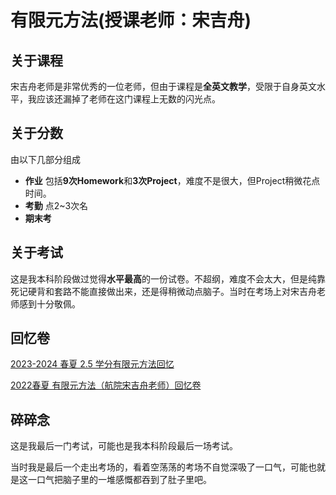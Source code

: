 # 有限元方法(授课老师：宋吉舟)

## 关于课程

宋吉舟老师是非常优秀的一位老师，但由于课程是**全英文教学**，受限于自身英文水平，我应该还漏掉了老师在这门课程上无数的闪光点。

## 关于分数

由以下几部分组成

- **作业** 包括**9次Homework**和**3次Project**，难度不是很大，但Project稍微花点时间。
- **考勤** 点2~3次名
- **期末考**

## 关于考试

这是我本科阶段做过觉得**水平最高**的一份试卷。不超纲，难度不会太大，但是纯靠死记硬背和套路不能直接做出来，还是得稍微动点脑子。当时在考场上对宋吉舟老师感到十分敬佩。

## 回忆卷

[2023-2024 春夏 2.5 学分有限元方法回忆](https://www.cc98.org/topic/5927825)

[2022春夏 有限元方法（航院宋吉舟老师）回忆卷](https://www.cc98.org/topic/5353087)

## 碎碎念

这是我最后一门考试，可能也是我本科阶段最后一场考试。

当时我是最后一个走出考场的，看着空荡荡的考场不自觉深吸了一口气，可能也就是这一口气把脑子里的一堆感慨都吞到了肚子里吧。
